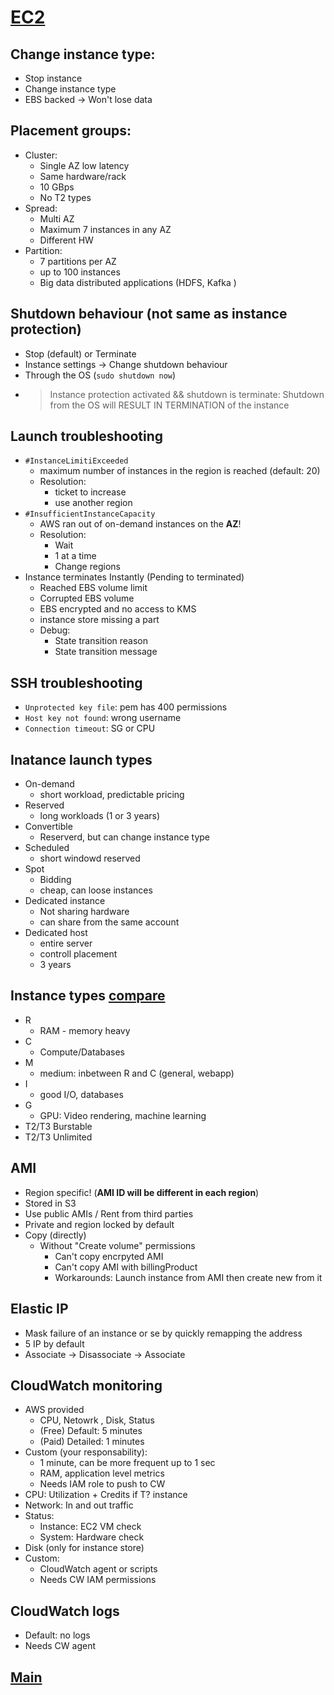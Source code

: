 # [EC2](../index.md)

## Change instance type:
* Stop instance
* Change instance type
* EBS backed -> Won't lose data

## Placement groups:
* Cluster: 
	* Single AZ low latency
	* Same hardware/rack
	* 10 GBps
	* No T2 types
* Spread:
	* Multi AZ
	* Maximum 7 instances in any AZ
	* Different HW
* Partition:
	* 7 partitions per AZ
	* up to 100 instances
	* Big data distributed applications (HDFS, Kafka )

## Shutdown behaviour (not same as instance protection)
* Stop (default) or Terminate
* Instance settings -> Change shutdown behaviour
* Through the OS (`sudo shutdown now`)
* > Instance protection activated && shutdown is terminate: Shutdown from the OS will RESULT IN TERMINATION of the instance

## Launch troubleshooting
* `#InstanceLimitiExceeded`
	* maximum number of instances in the region is reached (default: 20)
	* Resolution:
		* ticket to increase
		* use another region
* `#InsufficientInstanceCapacity`
	* AWS ran out of on-demand instances on the __AZ__!
	* Resolution:
		* Wait
		* 1 at a time
		* Change regions
* Instance terminates Instantly (Pending to terminated)
	* Reached EBS volume limit
	* Corrupted EBS volume
	* EBS encrypted and no access to KMS
	* instance store missing a part
	* Debug:
		* State transition reason
		* State transition message

## SSH troubleshooting
* `Unprotected key file`: pem has 400 permissions
* `Host key not found`: wrong username
* `Connection timeout`: SG or CPU 

## Inatance launch types
* On-demand
	* short workload, predictable pricing
* Reserved
	* long workloads (1 or 3 years)
* Convertible
	* Reserverd, but can change instance type
* Scheduled
	* short windowd reserved
* Spot
	* Bidding
	* cheap, can loose instances
* Dedicated instance
	* Not sharing hardware
	* can share from the same account
* Dedicated host
	* entire server
	* controll placement
	* 3 years

## Instance types [compare](ec2instances.info)
* R
	* RAM - memory heavy
* C
	* Compute/Databases
* M
	* medium: inbetween R and C (general, webapp)
* I
	* good I/O, databases
* G
	* GPU: Video rendering, machine learning
* T2/T3 Burstable
* T2/T3 Unlimited

## AMI
* Region specific! (__AMI ID will be different in each region__)
* Stored in S3
* Use public AMIs / Rent from third parties
* Private and region locked by default
* Copy (directly)
	* Without "Create volume" permissions 
		* Can't copy encrpyted AMI
		* Can't copy AMI with billingProduct
		* Workarounds: Launch instance from AMI then create new from it

## Elastic IP
* Mask failure of an instance or se by quickly remapping the address
* 5 IP by default
* Associate -> Disassociate -> Associate

## CloudWatch monitoring
* AWS provided
	* CPU, Netowrk , Disk, Status
	* (Free) Default: 5 minutes
	* (Paid) Detailed: 1 minutes
* Custom (your responsability):
	* 1 minute, can be more frequent up to 1 sec
	* RAM, application level metrics
	* Needs IAM role to push to CW
* CPU: Utilization + Credits if T? instance
* Network: In and out traffic
* Status:
	* Instance: EC2 VM check
	* System: Hardware check
* Disk (only for instance store)
* Custom:
	* CloudWatch agent or scripts
	* Needs CW IAM permissions

## CloudWatch logs
* Default: no logs
* Needs CW agent

## [Main](../index.md)